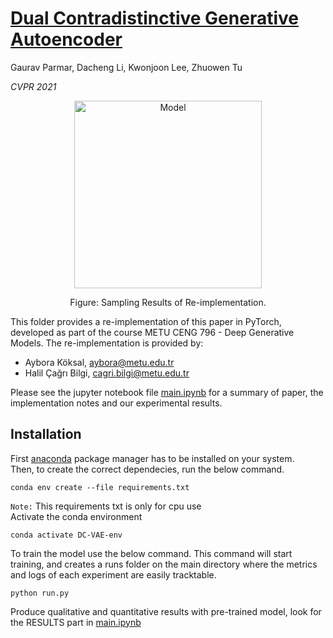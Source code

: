 # [Dual Contradistinctive Generative Autoencoder](https://arxiv.org/abs/2011.10063)

Gaurav Parmar, Dacheng Li, Kwonjoon Lee, Zhuowen Tu

*CVPR 2021*

<p align="center"><img src="https://raw.githubusercontent.com/hcagri/Dual-Contradistinctive-Generative-Autoencoder/master/figures/Sampling.png" alt="Model" style="height: 300px; width:300px;"/></p>
<p align="center">Figure: Sampling Results of Re-implementation.</p>


This folder provides a re-implementation of this paper in PyTorch, developed as part of the course METU CENG 796 - Deep Generative Models. The re-implementation is provided by:
* Aybora Köksal, aybora@metu.edu.tr
* Halil Çağrı Bilgi, cagri.bilgi@metu.edu.tr

Please see the jupyter notebook file [main.ipynb](main.ipynb) for a summary of paper, the implementation notes and our experimental results.



## Installation
First [anaconda](https://www.anaconda.com/products/distribution#Downloads) package manager has to be installed on your system. \
Then, to create the correct dependecies, run the below command. 
```
conda env create --file requirements.txt
```
`Note:` This requirements txt is only for cpu use \
Activate the conda environment
```
conda activate DC-VAE-env
```
To train the model use the below command. This command will start training, and creates a runs folder on the main directory where the metrics and logs of each experiment are easily tracktable. 
```
python run.py
```
Produce qualitative and quantitative results with pre-trained model, look for the RESULTS part in [main.ipynb](main.ipynb) 
